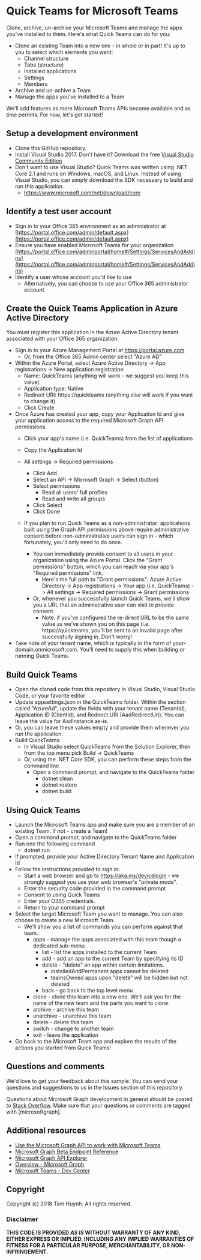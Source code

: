 # Quick Teams for Microsoft Teams 

Clone, archive, un-archive your Microsoft Teams and manage the apps you've installed to them.  Here's what Quick Teams can do for you:

* Clone an existing Team into a new one - in whole or in part!  It's up to you to select which elements you want:
   * Channel structure
   * Tabs (structure)
   * Installed applications
   * Settings
   * Members
* Archive and un-achive a Team
* Manage the apps you've installed to a Team

We'll add features as more Microsoft Teams APIs become available and as time permits.  For now, let's get started! 


## Setup a development environment 

* Clone this GitHub repository.
* Install Visual Studio 2017.  Don't have it?  Download the free [Visual Studio Community Edition](https://www.visualstudio.com/en-us/products/visual-studio-community-vs.aspx)
* Don't want to use Visual Studio?  Quick Teams was written using .NET Core 2.1 and runs on Windows, macOS, and Linux.  Instead of using Visual Studio, you can simply download the SDK necessary to build and run this application.
  * https://www.microsoft.com/net/download/core

## Identify a test user account

* Sign in to your Office 365 environment as an administrator at [https://portal.office.com/admin/default.aspx](https://portal.office.com/admin/default.aspx)
* Ensure you have enabled Microsoft Teams for your organization [https://portal.office.com/adminportal/home#/Settings/ServicesAndAddIns](https://portal.office.com/adminportal/home#/Settings/ServicesAndAddIns)  
* Identify a user whose account you'd like to use 
  * Alternatively, you can choose to use your Office 365 administrator account 

## Create the Quick Teams Application in Azure Active Directory

You must register this application in the Azure Active Directory tenant associated with your Office 365 organization.  

* Sign in to your Azure Management Portal at https://portal.azure.com
    * Or, from the Office 365 Admin center select "Azure AD"
* Within the Azure Portal, select Azure Active Directory -> App registrations -> New application registration  
    * Name: QuickTeams (anything will work - we suggest you keep this value)
    * Application type: Native
    * Redirect URI: https://quickteams (anything else will work if you want to change it)
    * Click Create
* Once Azure has created your app, copy your Application Id and give your application access to the required Microsoft Graph API permissions.  
   * Click your app's name (i.e. QuickTeams) from the list of applications
   * Copy the Application Id
   * All settings -> Required permissions
     * Click Add
     * Select an API -> Microsoft Graph -> Select (button)
     * Select permissions 
	   * Read all users' full profiles
	   * Read and write all groups
     * Click Select
     * Click Done
	
  * If you plan to run Quick Teams as a non-administrator: applications built using the Graph API permissions above require administrative consent before non-administrative users can sign in - which fortunately, you'll only need to do once.  
    * You can immediately provide consent to all users in your organization using the Azure Portal. Click the "Grant permissions" button, which you can reach via your app's "Required permissions" link.
      * Here's the full path to "Grant permissions": Azure Active Directory -> App registrations -> Your app (i.e. QuickTeams) -> All settings ->  Required permissions -> Grant permissions
    * Or, whenever you successfully launch Quick Teams, we'll show you a URL that an administrative user can visit to provide consent.
      * Note: if you've configured the re-direct URL to be the same value as we've shown you on this page (i.e. https://quickteams, you'll be sent to an invalid page after successfully signing in.  Don't worry!
* Take note of your tenant name, which is typically in the form of your-domain.onmicrosoft.com.  You'll need to supply this when building or running Quick Teams.
 
  
## Build Quick Teams

* Open the cloned code from this repository in Visual Studio, Visual Studio Code, or your favorite editor
 * Update appsettings.json in the QuickTeams folder.  Within the section called "AzureAd", update the fields with your tenant name (TenantId), Application ID (ClientId), and Redirect URI (AadRedirectUri).  You can leave the value for AadInstance as-is.
 * Or, you can leave these values empty and provide them whenever you run the application.
* Build QuickTeams
  * In Visual Studio select QuickTeams from the Solution Explorer, then from the top menu pick Build -> QuickTeams
  * Or, using the .NET Core SDK, you can perform these steps from the command line
    * Open a command prompt, and navigate to the QuickTeams folder 
      * dotnet clean
      * dotnet restore
      * dotnet build

## Using Quick Teams
 
* Launch the Microsoft Teams app and make sure you are a member of an existing Team.  If not - create a Team!
* Open a command prompt, and navigate to the QuickTeams folder
* Run one the following command
   * dotnet run
* If prompted, provide your Active Directory Tenant Name and Application Id
* Follow the instructions provided to sign in:
   * Start a web browser and go to https://aka.ms/devicelogin - we strongly suggest you use your web browser's "private mode".
   * Enter the security code provided in the command prompt
   * Consent to using Quick Teams
   * Enter your O365 credentials.  
   * Return to your command prompt 
* Select the target Microsoft Team you want to manage.  You can also choose to create a new Microsoft Team.
   * We'll show you a list of commands you can perform against that team.
     * apps - manage the apps associated with this team though a dedicated sub-menu
         * list - list the apps installed to the current Team
         * add - add an app to the current Team by specifying its ID
         * delete - "delete" an app within certain limitations.
           * installedAndPermanent apps cannot be deleted
           * teamsOwned apps upon "delete" will be hidden but not deleted
         * back - go back to the top level menu
     * clone - clone this team into a new one.  We'll ask you for the name of the new team and the parts you want to clone.
     * archive - archive this team
     * unarchive - unarchive this team
     * delete - delete this team
     * switch - change to another team
     * exit - leave the application
* Go back to the Microsoft Team app and explore the results of the actions you started from Quick Teams!

## Questions and comments

We'd love to get your feedback about this sample. You can send your questions and suggestions to us in the Issues section of this repository.

Questions about Microsoft Graph development in general should be posted to [Stack Overflow](http://stackoverflow.com/questions/tagged/microsoftgraph). Make sure that your questions or comments are tagged with [microsoftgraph].

## Additional resources

* [Use the Microsoft Graph API to work with Microsoft Teams](https://developer.microsoft.com/en-us/graph/docs/api-reference/beta/resources/teams_api_overview)
* [Microsoft Graph Beta Endpoint Reference](https://developer.microsoft.com/en-us/graph/docs/api-reference/beta/beta-overview)
* [Microsoft Graph API Explorer](https://developer.microsoft.com/en-us/graph/graph-explorer)
* [Overview - Microsoft Graph](https://developer.microsoft.com/en-us/graph/docs)
* [Microsoft Teams - Dev Center](https://dev.office.com/microsoft-teams)

## Copyright

Copyright (c) 2018 Tam Huynh. All rights reserved. 


### Disclaimer ###
**THIS CODE IS PROVIDED *AS IS* WITHOUT WARRANTY OF ANY KIND, EITHER EXPRESS OR IMPLIED, INCLUDING ANY IMPLIED WARRANTIES OF FITNESS FOR A PARTICULAR PURPOSE, MERCHANTABILITY, OR NON-INFRINGEMENT.**
